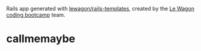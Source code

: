 Rails app generated with [lewagon/rails-templates](https://github.com/lewagon/rails-templates), created by the [Le Wagon coding bootcamp](https://www.lewagon.com) team.
# callmemaybe
